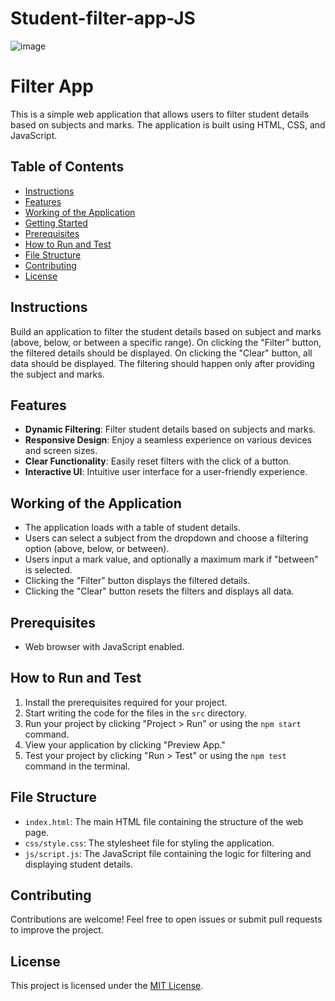 # Student-filter-app-JS
 ![image](https://github.com/itisdanish/Student-filter-app-JS/assets/65316644/02142c03-f660-4ff0-bd7b-5a4481362f9f)

# Filter App

This is a simple web application that allows users to filter student details based on subjects and marks. The application is built using HTML, CSS, and JavaScript.

## Table of Contents

- [Instructions](#instructions)
- [Features](#features)
- [Working of the Application](#working-of-the-application)
- [Getting Started](#getting-started)
- [Prerequisites](#prerequisites)
- [How to Run and Test](#how-to-run-and-test)
- [File Structure](#file-structure)
- [Contributing](#contributing)
- [License](#license)

## Instructions

Build an application to filter the student details based on subject and marks (above, below, or between a specific range). On clicking the "Filter" button, the filtered details should be displayed. On clicking the "Clear" button, all data should be displayed. The filtering should happen only after providing the subject and marks.

## Features

- **Dynamic Filtering**: Filter student details based on subjects and marks.
- **Responsive Design**: Enjoy a seamless experience on various devices and screen sizes.
- **Clear Functionality**: Easily reset filters with the click of a button.
- **Interactive UI**: Intuitive user interface for a user-friendly experience.


## Working of the Application

- The application loads with a table of student details.
- Users can select a subject from the dropdown and choose a filtering option (above, below, or between).
- Users input a mark value, and optionally a maximum mark if "between" is selected.
- Clicking the "Filter" button displays the filtered details.
- Clicking the "Clear" button resets the filters and displays all data.

## Prerequisites

- Web browser with JavaScript enabled.

## How to Run and Test

1. Install the prerequisites required for your project.
2. Start writing the code for the files in the `src` directory.
3. Run your project by clicking "Project > Run" or using the `npm start` command.
4. View your application by clicking "Preview App."
5. Test your project by clicking "Run > Test" or using the `npm test` command in the terminal.

## File Structure

- `index.html`: The main HTML file containing the structure of the web page.
- `css/style.css`: The stylesheet file for styling the application.
- `js/script.js`: The JavaScript file containing the logic for filtering and displaying student details.

## Contributing

Contributions are welcome! Feel free to open issues or submit pull requests to improve the project.

## License

This project is licensed under the [MIT License](LICENSE).

